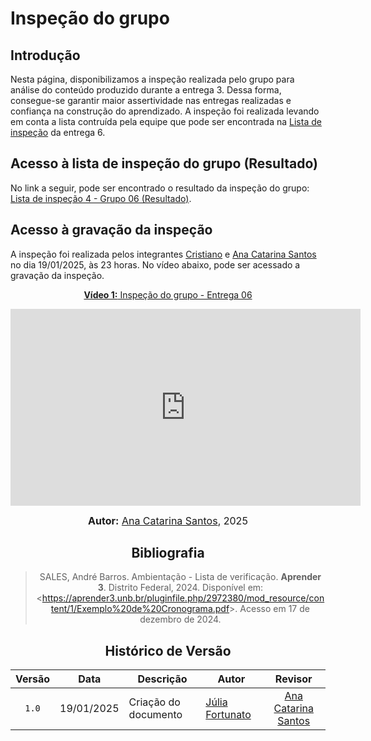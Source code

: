 # Inspeção do grupo

## Introdução

Nesta página, disponibilizamos a inspeção realizada pelo grupo para análise do conteúdo produzido durante a entrega 3. Dessa forma, consegue-se garantir maior assertividade nas entregas realizadas e confiança na construção do aprendizado. A inspeção foi realizada levando em conta a lista contruída pela equipe que pode ser encontrada na [Lista de inspeção](inspec.pdf) da entrega 6.

## Acesso à lista de inspeção do grupo (Resultado)

No link a seguir, pode ser encontrado o resultado da inspeção do grupo: [Lista de inspeção 4 - Grupo 06 (Resultado)](Inspeção-Grupo6.pdf).

## Acesso à gravação da inspeção

A inspeção foi realizada pelos integrantes [Cristiano](https://github.com/CristianoMoraiss) e [Ana Catarina Santos](https://github.com/mauricio-araujoo) no dia 19/01/2025, às 23 horas. No vídeo abaixo, pode ser acessado a gravação da inspeção.

<div align="center">

<p style="text-align: center"><a href="https://youtu.be/HrJNZuBqBWA?si=dplxayTijcsrO4Ba" target="blanket"><b>Vídeo 1:</b> Inspeção do grupo - Entrega 06</a></p>

<iframe width="560" height="315" src="https://www.youtube.com/embed/HrJNZuBqBWA?si=VZXlVqP81ylPZPum" title="YouTube video player" frameborder="0" allow="accelerometer; autoplay; clipboard-write; encrypted-media; gyroscope; picture-in-picture; web-share" referrerpolicy="strict-origin-when-cross-origin" allowfullscreen></iframe>

<font size="3"><p style="text-align: center"><b>Autor:</b> <a href="https://github.com/an4catarina">Ana Catarina Santos</a>, 2025</p></font>

## Bibliografia

> SALES, André Barros. Ambientação - Lista de verificação. **Aprender 3**. Distrito Federal, 2024. Disponível em: <<https://aprender3.unb.br/pluginfile.php/2972380/mod_resource/content/1/Exemplo%20de%20Cronograma.pdf>>. Acesso em 17 de dezembro de 2024.

## Histórico de Versão

| Versão | Data       | Descrição            | Autor                                                 |                   Revisor                   |
| :----: | ---------- | -------------------- | ----------------------------------------------------- | :-----------------------------------------: |
| `1.0`  | 19/01/2025 | Criação do documento | [Júlia Fortunato](https://github.com/julia-fortunato) |  [Ana Catarina Santos](https://github.com/an4catarina) |
